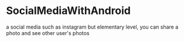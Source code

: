 # SocialMediaWithAndroid
 a social media such as instagram but elementary level, you can share a photo and see other user's photos
